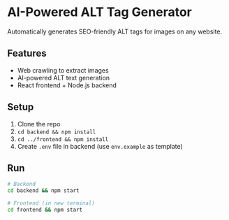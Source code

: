 # AI-Powered ALT Tag Generator

Automatically generates SEO-friendly ALT tags for images on any website.

## Features
- Web crawling to extract images
- AI-powered ALT text generation
- React frontend + Node.js backend

## Setup
1. Clone the repo
2. `cd backend && npm install`
3. `cd ../frontend && npm install`
4. Create `.env` file in backend (use `env.example` as template)

## Run
```bash
# Backend
cd backend && npm start

# Frontend (in new terminal)
cd frontend && npm start